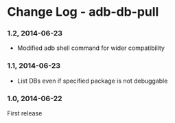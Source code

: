 # Change Log - adb-db-pull

### 1.2, 2014-06-23
* Modified adb shell command for wider compatibility

### 1.1, 2014-06-23
* List DBs even if specified package is not debuggable

### 1.0, 2014-06-22
First release
